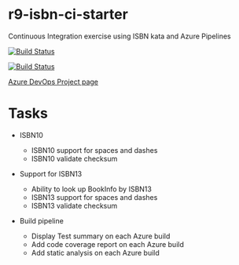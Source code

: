 # r9-isbn-ci-starter
Continuous Integration exercise using ISBN kata and Azure Pipelines 

[![Build Status](https://dev.azure.com/paul0287/CSD-CI-exercise-2019-09/_apis/build/status/paul-r9.CSD-CI-exercise-2019-09?branchName=master)](https://dev.azure.com/paul0287/CSD-CI-exercise-2019-09/_build/latest?definitionId=3&branchName=master)

[![Build Status](https://dev.azure.com/paul0287/CSD-CI-exercise-2019-09/_apis/build/status/paul-r9.CSD-CI-exercsie-2019-09?branchName=master)](https://dev.azure.com/paul0287/CSD-CI-exercise-2019-09/_build/latest?definitionId=3&branchName=master)

[Azure DevOps Project page](https://dev.azure.com/paul0287/CSD-CI-exercise-2019-09)


# Tasks
- ISBN10
  - ISBN10 support for spaces and dashes
  - ISBN10 validate checksum

- Support for ISBN13
  - Ability to look up BookInfo by ISBN13
  - ISBN13 support for spaces and dashes
  - ISBN13 validate checksum

- Build pipeline
  - Display Test summary on each Azure build
  - Add code coverage report on each Azure build
  - Add static analysis on each Azure build
